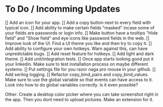 # To Do / Incomming Updates
[] Add an icon for your app. 
[] Add a copy button next to every field with typical icon.
[] Add ability to make certain fields "masked" incase some of your fields are passwords or login info. 
    [] Make button have a tooltips "Hide field" and "Show field" and eye icons like password fields in the web.
[] Improve look of the UI. Find a UI theme you like and then try to copy it. 
[] Add ability to configure your own hotkeys. Warn against this, can have unpredictable bugs.
[] Add reset feature for hotkeys.
[] Add light and dark theme.
[] Add unit/integration tests.
[] Once app starts looking good put it your linkedin. Make sure to test installation process on maybe different systems.
[] Put settings file for you razor naga pro mouse in your github.
[] Add serilog logging.
[] Refactor copy_bind_pairs and copy_bind_values. Make sure to use the global variable so that events can have access to it. Look into how to do global variables correctly. Is it even possible?


Other:
Create a desktop color picker where you can take screenshot right in the app. Then you dont need to upload pictures. Make an extension for it.